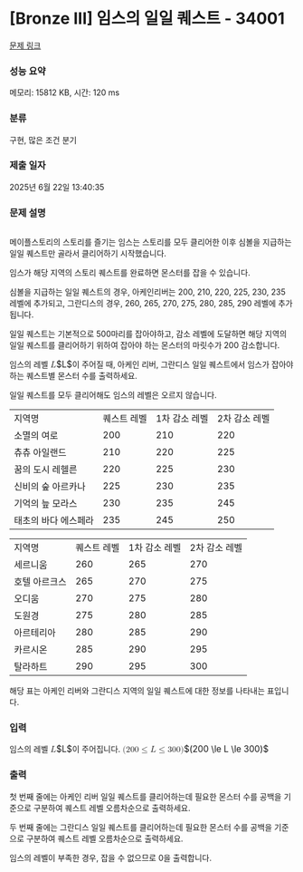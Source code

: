 # [Bronze III] 임스의 일일 퀘스트 - 34001 

[문제 링크](https://www.acmicpc.net/problem/34001) 

### 성능 요약

메모리: 15812 KB, 시간: 120 ms

### 분류

구현, 많은 조건 분기

### 제출 일자

2025년 6월 22일 13:40:35

### 문제 설명

<p style="text-align: center;"><img alt="" src="https://upload.acmicpc.net/ab071a9e-3505-4951-ab0b-b71263bf46d5/-/preview/"></p>

<p>메이플스토리의 스토리를 즐기는 임스는 스토리를 모두 클리어한 이후 심볼을 지급하는 일일 퀘스트만 골라서 클리어하기 시작했습니다.</p>

<p>임스가 해당 지역의 스토리 퀘스트를 완료하면 몬스터를 잡을 수 있습니다.</p>

<p>심볼을 지급하는 일일 퀘스트의 경우, 아케인리버는 200, 210, 220, 225, 230, 235 레벨에 추가되고, 그란디스의 경우, 260, 265, 270, 275, 280, 285, 290 레벨에 추가됩니다.</p>

<p>일일 퀘스트는 기본적으로 500마리를 잡아야하고, 감소 레벨에 도달하면 해당 지역의 일일 퀘스트를 클리어하기 위하여 잡아야 하는 몬스터의 마릿수가 200 감소합니다.</p>

<p>임스의 레벨 <mjx-container class="MathJax" jax="CHTML" style="font-size: 109%; position: relative;"><mjx-math class="MJX-TEX" aria-hidden="true"><mjx-mi class="mjx-i"><mjx-c class="mjx-c1D43F TEX-I"></mjx-c></mjx-mi></mjx-math><mjx-assistive-mml unselectable="on" display="inline"><math xmlns="http://www.w3.org/1998/Math/MathML"><mi>L</mi></math></mjx-assistive-mml><span aria-hidden="true" class="no-mathjax mjx-copytext">$L$</span></mjx-container>이 주어질 때, 아케인 리버, 그란디스 일일 퀘스트에서 임스가 잡아야 하는 퀘스트별 몬스터 수를 출력하세요.</p>

<p>일일 퀘스트를 모두 클리어해도 임스의 레벨은 오르지 않습니다.</p>

<table class="table table-bordered td-center table-center-50">
	<tbody>
		<tr>
			<td>지역명</td>
			<td>퀘스트 레벨</td>
			<td>1차 감소 레벨</td>
			<td>2차 감소 레벨</td>
		</tr>
		<tr>
			<td>소멸의 여로</td>
			<td>200</td>
			<td>210</td>
			<td>220</td>
		</tr>
		<tr>
			<td>츄츄 아일랜드</td>
			<td>210</td>
			<td>220</td>
			<td>225</td>
		</tr>
		<tr>
			<td>꿈의 도시 레헬른</td>
			<td>220</td>
			<td>225</td>
			<td>230</td>
		</tr>
		<tr>
			<td>신비의 숲 아르카나</td>
			<td>225</td>
			<td>230</td>
			<td>235</td>
		</tr>
		<tr>
			<td>기억의 늪 모라스</td>
			<td>230</td>
			<td>235</td>
			<td>245</td>
		</tr>
		<tr>
			<td>태초의 바다 에스페라</td>
			<td>235</td>
			<td>245</td>
			<td>250</td>
		</tr>
	</tbody>
</table>

<table class="table table-bordered td-center table-center-50">
	<tbody>
		<tr>
			<td>지역명</td>
			<td>퀘스트 레벨</td>
			<td>1차 감소 레벨</td>
			<td>2차 감소 레벨</td>
		</tr>
		<tr>
			<td>세르니움</td>
			<td>260</td>
			<td>265</td>
			<td>270</td>
		</tr>
		<tr>
			<td>호텔 아르크스</td>
			<td>265</td>
			<td>270</td>
			<td>275</td>
		</tr>
		<tr>
			<td>오디움</td>
			<td>270</td>
			<td>275</td>
			<td>280</td>
		</tr>
		<tr>
			<td>도원경</td>
			<td>275</td>
			<td>280</td>
			<td>285</td>
		</tr>
		<tr>
			<td>아르테리아</td>
			<td>280</td>
			<td>285</td>
			<td>290</td>
		</tr>
		<tr>
			<td>카르시온</td>
			<td>285</td>
			<td>290</td>
			<td>295</td>
		</tr>
		<tr>
			<td>탈라하트</td>
			<td>290</td>
			<td>295</td>
			<td>300</td>
		</tr>
	</tbody>
</table>

<p>해당 표는 아케인 리버와 그란디스 지역의 일일 퀘스트에 대한 정보를 나타내는 표입니다.</p>

### 입력 

 <p>임스의 레벨 <mjx-container class="MathJax" jax="CHTML" style="font-size: 109%; position: relative;"><mjx-math class="MJX-TEX" aria-hidden="true"><mjx-mi class="mjx-i"><mjx-c class="mjx-c1D43F TEX-I"></mjx-c></mjx-mi></mjx-math><mjx-assistive-mml unselectable="on" display="inline"><math xmlns="http://www.w3.org/1998/Math/MathML"><mi>L</mi></math></mjx-assistive-mml><span aria-hidden="true" class="no-mathjax mjx-copytext">$L$</span></mjx-container>이 주어집니다. <mjx-container class="MathJax" jax="CHTML" style="font-size: 109%; position: relative;"><mjx-math class="MJX-TEX" aria-hidden="true"><mjx-mo class="mjx-n"><mjx-c class="mjx-c28"></mjx-c></mjx-mo><mjx-mn class="mjx-n"><mjx-c class="mjx-c32"></mjx-c><mjx-c class="mjx-c30"></mjx-c><mjx-c class="mjx-c30"></mjx-c></mjx-mn><mjx-mo class="mjx-n" space="4"><mjx-c class="mjx-c2264"></mjx-c></mjx-mo><mjx-mi class="mjx-i" space="4"><mjx-c class="mjx-c1D43F TEX-I"></mjx-c></mjx-mi><mjx-mo class="mjx-n" space="4"><mjx-c class="mjx-c2264"></mjx-c></mjx-mo><mjx-mn class="mjx-n" space="4"><mjx-c class="mjx-c33"></mjx-c><mjx-c class="mjx-c30"></mjx-c><mjx-c class="mjx-c30"></mjx-c></mjx-mn><mjx-mo class="mjx-n"><mjx-c class="mjx-c29"></mjx-c></mjx-mo></mjx-math><mjx-assistive-mml unselectable="on" display="inline"><math xmlns="http://www.w3.org/1998/Math/MathML"><mo stretchy="false">(</mo><mn>200</mn><mo>≤</mo><mi>L</mi><mo>≤</mo><mn>300</mn><mo stretchy="false">)</mo></math></mjx-assistive-mml><span aria-hidden="true" class="no-mathjax mjx-copytext">$(200 \le L \le 300)$</span> </mjx-container></p>

### 출력 

 <p>첫 번째 줄에는 아케인 리버 일일 퀘스트를 클리어하는데 필요한 몬스터 수를 공백을 기준으로 구분하여 퀘스트 레벨 오름차순으로 출력하세요.</p>

<p>두 번째 줄에는 그란디스 일일 퀘스트를 클리어하는데 필요한 몬스터 수를 공백을 기준으로 구분하여 퀘스트 레벨 오름차순으로 출력하세요.</p>

<p>임스의 레벨이 부족한 경우, 잡을 수 없으므로 0을 출력합니다.</p>

